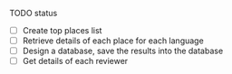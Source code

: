 TODO status
- [ ] Create top places list
- [ ] Retrieve details of each place for each language
- [ ] Design a database, save the results into the database
- [ ] Get details of each reviewer
